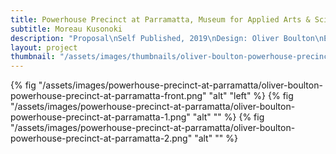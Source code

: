 ```yaml
---
title: Powerhouse Precinct at Parramatta, Museum for Applied Arts & Sciences 
subtitle: Moreau Kusonoki 
description: "Proposal\nSelf Published, 2019\nDesign: Oliver Boulton\nEditors: Nicolas Moreau, Hiroko Kusunoki\nEdition of 10, softback, 60pp.\nDigital, pamphlet stitched, 210 × 297mm"
layout: project
thumbnail: "/assets/images/thumbnails/oliver-boulton-powerhouse-precinct-at-parramatta-1.png"
---
```

{% fig "/assets/images/powerhouse-precinct-at-parramatta/oliver-boulton-powerhouse-precinct-at-parramatta-front.png" "alt" "left" %}
{% fig "/assets/images/powerhouse-precinct-at-parramatta/oliver-boulton-powerhouse-precinct-at-parramatta-1.png" "alt" "" %}
{% fig "/assets/images/powerhouse-precinct-at-parramatta/oliver-boulton-powerhouse-precinct-at-parramatta-2.png" "alt" "" %}